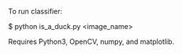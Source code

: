 To run classifier:

$ python is_a_duck.py <image_name>

Requires Python3, OpenCV, numpy, and matplotlib.